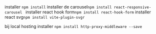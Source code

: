 installer `npm install`
installer de carousel`npm install react-responsive-carousel
`
installer react hook form`npm install react-hook-form`
installer react svg`npm install vite-plugin-svgr`


bij local hosting installer `npm install http-proxy-middleware --save`